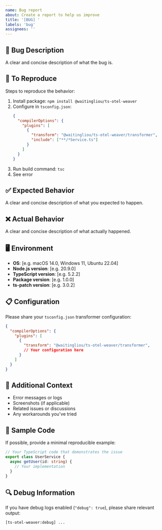 ```yaml
---
name: Bug report
about: Create a report to help us improve
title: '[BUG] '
labels: 'bug'
assignees: ''
---
```


## 🐛 Bug Description

A clear and concise description of what the bug is.

## 🔄 To Reproduce

Steps to reproduce the behavior:

1. Install package: `npm install @waitingliou/ts-otel-weaver`
2. Configure in `tsconfig.json`:
   ```json
   {
     "compilerOptions": {
       "plugins": [
         {
           "transform": "@waitingliou/ts-otel-weaver/transformer",
           "include": ["**/*Service.ts"]
         }
       ]
     }
   }
   ```
3. Run build command: `tsc`
4. See error

## ✅ Expected Behavior

A clear and concise description of what you expected to happen.

## ❌ Actual Behavior

A clear and concise description of what actually happened.

## 🖥️ Environment

- **OS**: [e.g. macOS 14.0, Windows 11, Ubuntu 22.04]
- **Node.js version**: [e.g. 20.9.0]
- **TypeScript version**: [e.g. 5.2.2]
- **Package version**: [e.g. 1.0.0]
- **ts-patch version**: [e.g. 3.0.2]

## 📋 Configuration

Please share your `tsconfig.json` transformer configuration:

```json
{
  "compilerOptions": {
    "plugins": [
      {
        "transform": "@waitingliou/ts-otel-weaver/transformer",
        // Your configuration here
      }
    ]
  }
}
```

## 📝 Additional Context

- Error messages or logs
- Screenshots (if applicable)
- Related issues or discussions
- Any workarounds you've tried

## 📁 Sample Code

If possible, provide a minimal reproducible example:

```typescript
// Your TypeScript code that demonstrates the issue
export class UserService {
  async getUser(id: string) {
    // Your implementation
  }
}
```

## 🔍 Debug Information

If you have debug logs enabled (`"debug": true`), please share relevant output:

```
[ts-otel-weaver:debug] ...
```

